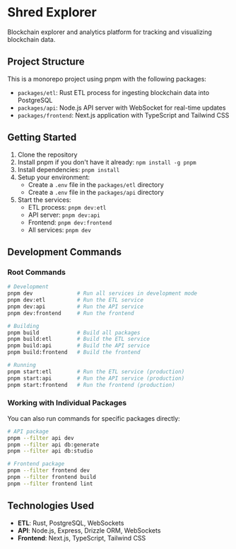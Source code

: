 # Shred Explorer

Blockchain explorer and analytics platform for tracking and visualizing blockchain data.

## Project Structure

This is a monorepo project using pnpm with the following packages:

- `packages/etl`: Rust ETL process for ingesting blockchain data into PostgreSQL
- `packages/api`: Node.js API server with WebSocket for real-time updates
- `packages/frontend`: Next.js application with TypeScript and Tailwind CSS

## Getting Started

1. Clone the repository
2. Install pnpm if you don't have it already: `npm install -g pnpm`
3. Install dependencies: `pnpm install`
4. Setup your environment:
   - Create a `.env` file in the `packages/etl` directory
   - Create a `.env` file in the `packages/api` directory
5. Start the services:
   - ETL process: `pnpm dev:etl`
   - API server: `pnpm dev:api`
   - Frontend: `pnpm dev:frontend`
   - All services: `pnpm dev`

## Development Commands

### Root Commands

```bash
# Development
pnpm dev              # Run all services in development mode
pnpm dev:etl          # Run the ETL service
pnpm dev:api          # Run the API service
pnpm dev:frontend     # Run the frontend

# Building
pnpm build            # Build all packages
pnpm build:etl        # Build the ETL service
pnpm build:api        # Build the API service
pnpm build:frontend   # Build the frontend

# Running
pnpm start:etl        # Run the ETL service (production)
pnpm start:api        # Run the API service (production)
pnpm start:frontend   # Run the frontend (production)
```

### Working with Individual Packages

You can also run commands for specific packages directly:

```bash
# API package
pnpm --filter api dev
pnpm --filter api db:generate
pnpm --filter api db:studio

# Frontend package
pnpm --filter frontend dev
pnpm --filter frontend build
pnpm --filter frontend lint
```

## Technologies Used

- **ETL**: Rust, PostgreSQL, WebSockets
- **API**: Node.js, Express, Drizzle ORM, WebSockets
- **Frontend**: Next.js, TypeScript, Tailwind CSS